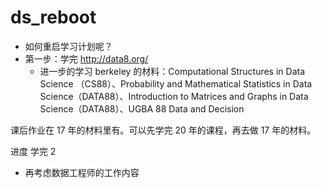 # ds_reboot

- 如何重启学习计划呢？
- 第一步：学完 http://data8.org/ 
  - 进一步的学习 berkeley 的材料：Computational Structures in Data Science （CS88）、Probability and Mathematical Statistics in Data Science（DATA88）、Introduction to Matrices and Graphs in Data Science（DATA88）、UGBA 88 Data and Decision

课后作业在 17 年的材料里有。可以先学完 20 年的课程，再去做 17 年的材料。

进度
学完 2 

- 再考虑数据工程师的工作内容